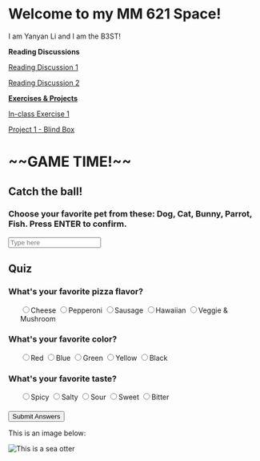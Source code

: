 # Welcome to my MM 621 Space!

I am Yanyan Li and I am the B3ST!

**Reading Discussions**

[Reading Discussion 1](https://github.com/YanyanLi93/CSUEB_MM621_F25/blob/main/diary/entry1.md)

[Reading Discussion 2](https://github.com/YanyanLi93/CSUEB_MM621_F25/blob/main/diary/ReadingDiscussion2.md)

<ins>**Exercises & Projects**</ins>

[In-class Exercise 1](https://yanyanli93.github.io/CSUEB_MM621_F25/Randomizer(YanyanLi))

[Project 1 - Blind Box](https://yanyanli93.github.io/MM621_F25_Proj1BlindBox/)


<h1>~~GAME TIME!~~</h1>

<head>
    <link rel="stylesheet" href="style.css">
    <meta charset="UTF-8">
    <meta name="viewport" content="width=device-width, initial-scale=1.0">
</head>

<div class="box">
        <h2 id="Title">Catch the ball!</h2>
        <div id="ball"></div>
            <h3>Choose your favorite pet from these: Dog, Cat, Bunny, Parrot, Fish. Press ENTER to confirm. </h3>
            <input type="text" id="Input" placeholder="Type here">
            <h4 id="Output"></h4>
        <div class="quiz">
            <h2>Quiz</h2>
            <h3>What's your favorite pizza flavor?</h3>
            <ul id="pizza">
                <input type="radio" name="answer1" value="cheese">Cheese
                <input type="radio" name="answer1" value="pepperoni">Pepperoni
                <input type="radio" name="answer1" value="sausage">Sausage
                <input type="radio" name="answer1" value="Hawaiian">Hawaiian
                <input type="radio" name="answer1" value="veggie & mushroom">Veggie & Mushroom
            </ul>
            <h3>What's your favorite color?</h3>
            <ul id="color">
                <input type="radio" name="answer2" value="red">Red
                <input type="radio" name="answer2" value="blue">Blue
                <input type="radio" name="answer2" value="green">Green
                <input type="radio" name="answer2" value="yellow">Yellow
                <input type="radio" name="answer2" value="blace">Black
            </ul>
            <h3>What's your favorite taste?</h3>
            <ul id="taste">
                <input type="radio" name="answer3" value="spicy">Spicy
                <input type="radio" name="answer3" value="salty">Salty
                <input type="radio" name="answer3" value="sour">Sour
                <input type="radio" name="answer3" value="sweet">Sweet
                <input type="radio" name="answer3" value="bitter">Bitter
            </ul>
        <h4 id="Pizza"></h4>
        <div id="submit">
        <button onclick="submitAnswers()">Submit Answers</button>
        </div>
        </div>
    </div>
    <script src="script.js"></script>


This is an image below:

![This is a sea otter](https://www.mmc.gov/wp-content/uploads/Sea-otter2004-by-Ryan-Wolt-MA-043219-21.jpg) 
